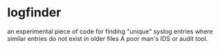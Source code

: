 logfinder
=========

an experimental piece of code for finding "unique" syslog entries where similar entries do not exist in older files
A poor man's IDS or audit tool.
